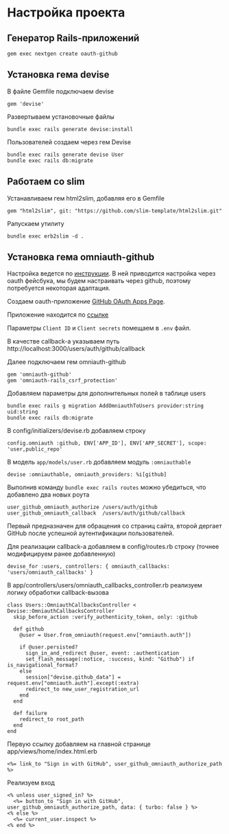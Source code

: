 # Настройка проекта

## Генератор Rails-приложений

```
gem exec nextgen create oauth-github
```

## Установка гема devise

В файле Gemfile подключаем devise

```
gem 'devise'
```

Развертываем установочные файлы

```
bundle exec rails generate devise:install
```

Пользователей создаем через гем Devise

```
bundle exec rails generate devise User
bundle exec rails db:migrate
```

## Работаем со slim

Устанавливаем гем html2slim, добавляя его в Gemfile

```
gem "html2slim", git: "https://github.com/slim-template/html2slim.git"
```

Pапускаем утилиту

```
bundle exec erb2slim -d .
```

## Установка гема omniauth-github

Настройка ведется по [инструкции](https://github.com/heartcombo/devise/wiki/OmniAuth:-Overview). В ней приводится настройка через oauth фейсбука, мы будем настраивать через github, поэтому потребуется некоторая адаптация.

Создаем oauth-приложение [GitHub OAuth Apps Page](https://github.com/settings/developers).

Приложение находится по [ссылке](https://github.com/settings/applications/3136344)

Параметры `Client ID` и `Client secrets` помещаем в `.env` файл.

В качестве callback-а указываем путь http://localhost:3000/users/auth/github/callback

Далее подключаем гем omniauth-github

```
gem 'omniauth-github'
gem 'omniauth-rails_csrf_protection'
```

Добавляем параметры для дополнительных полей в таблице users

```
bundle exec rails g migration AddOmniauthToUsers provider:string uid:string
bundle exec rails db:migrate
```

В config/initializers/devise.rb добавляем строку

```
config.omniauth :github, ENV['APP_ID'], ENV['APP_SECRET'], scope: 'user,public_repo'
```

В модель `app/models/user.rb` добавляем модуль `:omniauthable`

```
devise :omniauthable, omniauth_providers: %i[github]
```

Выполнив команду `bundle exec rails routes` можно убедиться, что добавлено два новых роута

```
user_github_omniauth_authorize /users/auth/github
user_github_omniauth_callback  /users/auth/github/callback
```

Первый предназначен для обращения со страниц сайта, второй дергает GitHub после успешной аутентификации пользователей.

Для реализации callback-а добавляем в config/routes.rb строку (точнее модифицируем ранее добавленную)

```
devise_for :users, controllers: { omniauth_callbacks: 'users/omniauth_callbacks' }
```

В app/controllers/users/omniauth_callbacks_controller.rb реализуем логику обработки callback-вызова

```
class Users::OmniauthCallbacksController < Devise::OmniauthCallbacksController
  skip_before_action :verify_authenticity_token, only: :github

  def github
    @user = User.from_omniauth(request.env["omniauth.auth"])

    if @user.persisted?
      sign_in_and_redirect @user, event: :authentication
      set_flash_message(:notice, :success, kind: "Github") if is_navigational_format?
    else
      session["devise.github_data"] = request.env["omniauth.auth"].except(:extra)
      redirect_to new_user_registration_url
    end
  end

  def failure
    redirect_to root_path
  end
end
```

Первую ссылку добавляем на главной странице app/views/home/index.html.erb

```
<%= link_to "Sign in with GitHub", user_github_omniauth_authorize_path %>
```

Реализуем вход

```
<% unless user_signed_in? %>
  <%= button_to "Sign in with GitHub", user_github_omniauth_authorize_path, data: { turbo: false } %>
<% else %>
  <%= current_user.inspect %>
<% end %>
```

